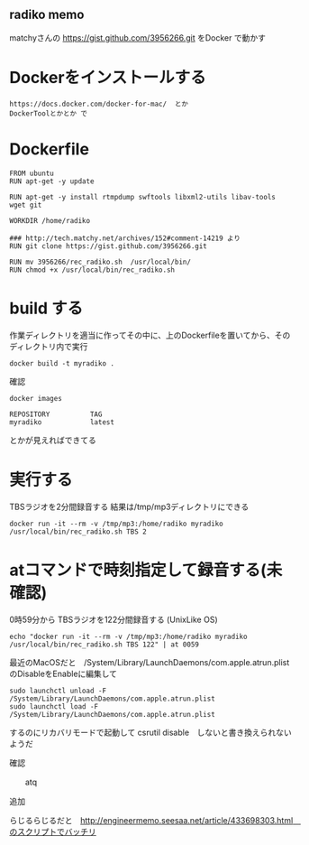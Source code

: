 radiko memo
---

matchyさんの https://gist.github.com/3956266.git をDocker で動かす

Dockerをインストールする
====

    https://docs.docker.com/docker-for-mac/  とか
    DockerToolとかとか で
    
Dockerfile
====

    FROM ubuntu
    RUN apt-get -y update

    RUN apt-get -y install rtmpdump swftools libxml2-utils libav-tools wget git

    WORKDIR /home/radiko

    ### http://tech.matchy.net/archives/152#comment-14219 より
    RUN git clone https://gist.github.com/3956266.git

    RUN mv 3956266/rec_radiko.sh  /usr/local/bin/
    RUN chmod +x /usr/local/bin/rec_radiko.sh

build する
====
作業ディレクトリを適当に作ってその中に、上のDockerfileを置いてから、そのディレクトリ内で実行

    docker build -t myradiko .

確認

    docker images
    
    REPOSITORY          TAG 
    myradiko            latest  
    
  とかが見えればできてる
  
実行する
====

TBSラジオを2分間録音する 結果は/tmp/mp3ディレクトリにできる

    docker run -it --rm -v /tmp/mp3:/home/radiko myradiko /usr/local/bin/rec_radiko.sh TBS 2
    
atコマンドで時刻指定して録音する(未確認)
=====
0時59分から TBSラジオを122分間録音する (UnixLike OS)

    echo "docker run -it --rm -v /tmp/mp3:/home/radiko myradiko /usr/local/bin/rec_radiko.sh TBS 122" | at 0059
    
最近のMacOSだと　/System/Library/LaunchDaemons/com.apple.atrun.plist のDisableをEnableに編集して　

    sudo launchctl unload -F /System/Library/LaunchDaemons/com.apple.atrun.plist
    sudo launchctl load -F /System/Library/LaunchDaemons/com.apple.atrun.plist

するのにリカバリモードで起動して csrutil disable　しないと書き換えられないようだ

確認
 
 　　atq
   
追加

らじるらじるだと　http://engineermemo.seesaa.net/article/433698303.html　のスクリプトでバッチリ
